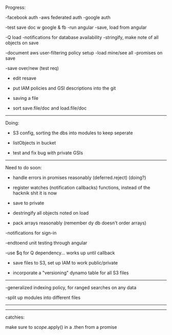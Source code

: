 Progress:

-facebook auth
-aws federated auth
-google auth

-test save doc w google & fb
-run angular
-save, load from angular

-Q load
-notifications for database availability
-stringify, make note of all objects on save

-document aws user-filtering policy setup
-load mine/see all
-promises on save

-save over/new (test req)
- edit resave
- put IAM policies and GSI descriptions into the git

- saving a file
- sort save.file/doc and load.file/doc


-----------------------------
Doing:

- S3 config, sorting the dbs into modules to keep seperate

- listObjects in bucket

- test and fix bug with private GSIs

-----------------------------
Need to do soon:

- handle errors in promises reasonably (deferred.reject) (doing?)

- register watches (notification callbacks) functions, instead of the hacknik shit it is now

- save to private

- destringify all objects noted on load

- pack arrays reasonably (remember dy db doesn't order arrays)

-notifications for sign-in

-endtoend unit testing through angular

-use $q for Q dependency... works up until callback

- save files to S3, set up IAM to work public/private

- incorporate a "versioning" dynamo table for all S3 files

--------------------------------------------------------------
-generalized indexing policy, for ranged searches on any data

-split up modules into different files

--------------------------------------------------------------
--------------------------------------------------------------

catchies:

make sure to $scope.$apply() in a .then from a promise